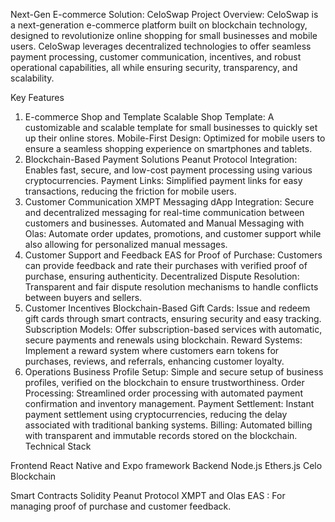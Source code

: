 Next-Gen E-commerce Solution: CeloSwap
Project Overview:
CeloSwap is a next-generation e-commerce platform built on blockchain technology, designed to revolutionize online shopping for small businesses and mobile users. CeloSwap leverages decentralized technologies to offer seamless payment processing, customer communication, incentives, and robust operational capabilities, all while ensuring security, transparency, and scalability.

Key Features
1. E-commerce Shop and Template
Scalable Shop Template: A customizable and scalable template for small businesses to quickly set up their online stores.
Mobile-First Design: Optimized for mobile users to ensure a seamless shopping experience on smartphones and tablets.
2. Blockchain-Based Payment Solutions
Peanut Protocol Integration: Enables fast, secure, and low-cost payment processing using various cryptocurrencies.
Payment Links: Simplified payment links for easy transactions, reducing the friction for mobile users.
3. Customer Communication
XMPT Messaging dApp Integration: Secure and decentralized messaging for real-time communication between customers and businesses.
Automated and Manual Messaging with Olas: Automate order updates, promotions, and customer support while also allowing for personalized manual messages.
4. Customer Support and Feedback
EAS for Proof of Purchase: Customers can provide feedback and rate their purchases with verified proof of purchase, ensuring authenticity.
Decentralized Dispute Resolution: Transparent and fair dispute resolution mechanisms to handle conflicts between buyers and sellers.
5. Customer Incentives
Blockchain-Based Gift Cards: Issue and redeem gift cards through smart contracts, ensuring security and easy tracking.
Subscription Models: Offer subscription-based services with automatic, secure payments and renewals using blockchain.
Reward Systems: Implement a reward system where customers earn tokens for purchases, reviews, and referrals, enhancing customer loyalty.
6. Operations
Business Profile Setup: Simple and secure setup of business profiles, verified on the blockchain to ensure trustworthiness.
Order Processing: Streamlined order processing with automated payment confirmation and inventory management.
Payment Settlement: Instant payment settlement using cryptocurrencies, reducing the delay associated with traditional banking systems.
Billing: Automated billing with transparent and immutable records stored on the blockchain.
Technical Stack

Frontend
React Native and Expo framework
Backend
Node.js
Ethers.js
Celo Blockchain

Smart Contracts
Solidity
Peanut Protocol
XMPT and Olas
EAS : For managing proof of purchase and customer feedback.
